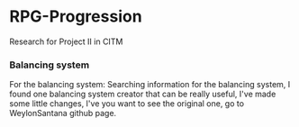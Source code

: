 # RPG-Progression
Research for Project II in CITM

### Balancing system
For the balancing system: Searching information for the balancing system, I found one balancing system creator that can be really useful, I've made some little changes, I've you want to see the original one, go to WeylonSantana github page.

